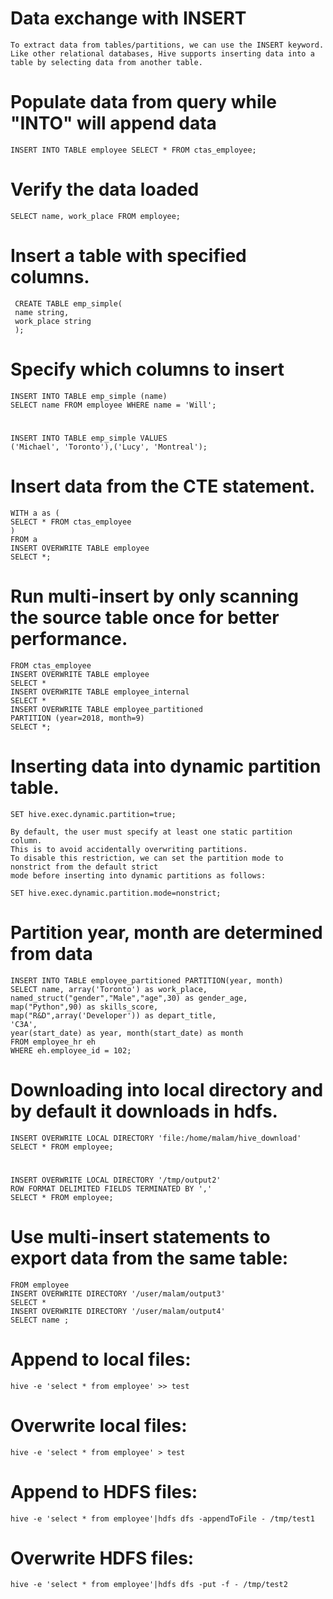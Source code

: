 
#	Data exchange with INSERT
	
	To extract data from tables/partitions, we can use the INSERT keyword.
	Like other relational databases, Hive supports inserting data into a table by selecting data from another table.

#	Populate data from query while "INTO" will append data
	
	INSERT INTO TABLE employee SELECT * FROM ctas_employee;

#	Verify the data loaded

	SELECT name, work_place FROM employee;

#	Insert a table with specified columns.
	
	 CREATE TABLE emp_simple(
	 name string,
	 work_place string
	 );

#	Specify which columns to insert 
	
	INSERT INTO TABLE emp_simple (name)
	SELECT name FROM employee WHERE name = 'Will';

#	
	INSERT INTO TABLE emp_simple VALUES
	('Michael', 'Toronto'),('Lucy', 'Montreal');

#	Insert data from the CTE statement.

	WITH a as (
	SELECT * FROM ctas_employee
	)
	FROM a
	INSERT OVERWRITE TABLE employee
	SELECT *;

#	Run multi-insert by only scanning the source table once for better performance.
	
	FROM ctas_employee
	INSERT OVERWRITE TABLE employee
	SELECT *
	INSERT OVERWRITE TABLE employee_internal
	SELECT *
	INSERT OVERWRITE TABLE employee_partitioned
	PARTITION (year=2018, month=9)
	SELECT *;
 
#	Inserting data into dynamic partition table.

	SET hive.exec.dynamic.partition=true;
	
	By default, the user must specify at least one static partition column.
	This is to avoid accidentally overwriting partitions.
	To disable this restriction, we can set the partition mode to nonstrict from the default strict 
	mode before inserting into dynamic partitions as follows:
	
	SET hive.exec.dynamic.partition.mode=nonstrict;

#	Partition year, month are determined from data

	INSERT INTO TABLE employee_partitioned PARTITION(year, month)
	SELECT name, array('Toronto') as work_place,
	named_struct("gender","Male","age",30) as gender_age,
	map("Python",90) as skills_score,
	map("R&D",array('Developer')) as depart_title,
	'C3A',
	year(start_date) as year, month(start_date) as month
	FROM employee_hr eh
	WHERE eh.employee_id = 102;

#	Downloading into local directory and by default it downloads in hdfs.

	INSERT OVERWRITE LOCAL DIRECTORY 'file:/home/malam/hive_download'
	SELECT * FROM employee;
	
	
#	 
	INSERT OVERWRITE LOCAL DIRECTORY '/tmp/output2'
	ROW FORMAT DELIMITED FIELDS TERMINATED BY ','
	SELECT * FROM employee;

#	Use multi-insert statements to export data from the same table:
	
	FROM employee
	INSERT OVERWRITE DIRECTORY '/user/malam/output3'
	SELECT *
	INSERT OVERWRITE DIRECTORY '/user/malam/output4'
	SELECT name ;
      
     
  
#	Append to local files:
	
	hive -e 'select * from employee' >> test

#	Overwrite local files:
	
	hive -e 'select * from employee' > test

#	Append to HDFS files:
	hive -e 'select * from employee'|hdfs dfs -appendToFile - /tmp/test1 

#	Overwrite HDFS files: 
	
	hive -e 'select * from employee'|hdfs dfs -put -f - /tmp/test2

	

